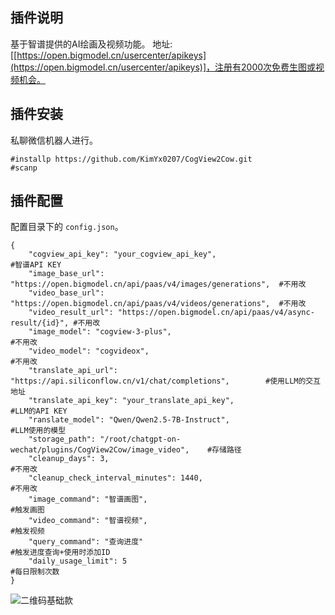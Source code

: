 ## 插件说明
基于智谱提供的AI绘画及视频功能。
地址: [[https://open.bigmodel.cn/usercenter/apikeys](https://open.bigmodel.cn/usercenter/apikeys)]，注册有2000次免费生图或视频机会。

## 插件安装

私聊微信机器人进行。
```
#installp https://github.com/KimYx0207/CogView2Cow.git
#scanp

```


## 插件配置
配置目录下的 `config.json`。

```
{
    "cogview_api_key": "your_cogview_api_key",                                    #智谱API KEY
    "image_base_url": "https://open.bigmodel.cn/api/paas/v4/images/generations",  #不用改
    "video_base_url": "https://open.bigmodel.cn/api/paas/v4/videos/generations",  #不用改
    "video_result_url": "https://open.bigmodel.cn/api/paas/v4/async-result/{id}", #不用改
    "image_model": "cogview-3-plus",                                              #不用改
    "video_model": "cogvideox",                                                   #不用改
    "translate_api_url": "https://api.siliconflow.cn/v1/chat/completions",        #使用LLM的交互地址
    "translate_api_key": "your_translate_api_key",                                #LLM的API KEY
    "ranslate_model": "Qwen/Qwen2.5-7B-Instruct",                                 #LLM使用的模型
    "storage_path": "/root/chatgpt-on-wechat/plugins/CogView2Cow/image_video",    #存储路径
    "cleanup_days": 3,                                                            #不用改
    "cleanup_check_interval_minutes": 1440,                                       #不用改
    "image_command": "智谱画图",                                                   #触发画图
    "video_command": "智谱视频",                                                   #触发视频
    "query_command": "查询进度"                                                    #触发进度查询+使用时添加ID
    "daily_usage_limit": 5                                                        #每日限制次数
}

```



![二维码基础款](https://github.com/KimYx0207/RaiseCard/assets/130755848/2a182d2c-8a43-4267-9e54-337dff85c5eb)
